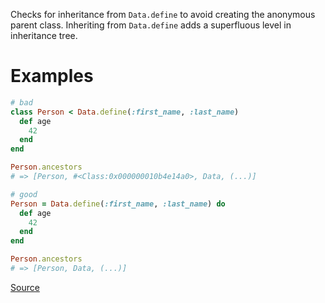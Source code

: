 
Checks for inheritance from `Data.define` to avoid creating the anonymous parent class.
Inheriting from `Data.define` adds a superfluous level in inheritance tree.

# Examples

```ruby
# bad
class Person < Data.define(:first_name, :last_name)
  def age
    42
  end
end

Person.ancestors
# => [Person, #<Class:0x000000010b4e14a0>, Data, (...)]

# good
Person = Data.define(:first_name, :last_name) do
  def age
    42
  end
end

Person.ancestors
# => [Person, Data, (...)]
```

[Source](http://www.rubydoc.info/gems/rubocop/RuboCop/Cop/Style/DataInheritance)